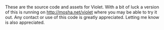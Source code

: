 These are the source code and assets for Violet.
With a bit of luck a version of this is running on http://mosha.net/violet
where you may be able to try it out.
Any contact or use of this code is greatly appreciated.
Letting me know is also appreciated.
